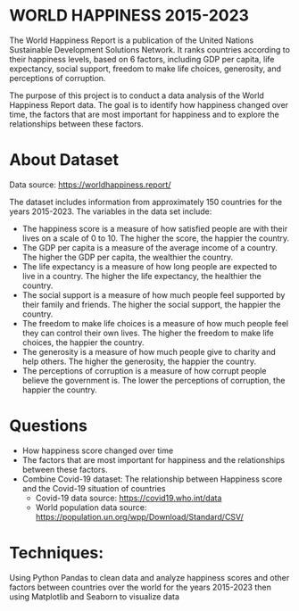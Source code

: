 # WORLD HAPPINESS 2015-2023

The World Happiness Report is a publication of the United Nations Sustainable Development Solutions Network. It ranks countries according to their happiness levels, based on 6 factors, including GDP per capita, life expectancy, social support, freedom to make life choices, generosity, and perceptions of corruption.

The purpose of this project is to conduct a data analysis of the World Happiness Report data. The goal is to identify how happiness changed over time, the factors that are most important for happiness and to explore the relationships between these factors.

# About Dataset
Data source: https://worldhappiness.report/

The dataset includes information from approximately 150 countries for the years 2015-2023. The variables in the data set include:
  - The happiness score is a measure of how satisfied people are with their lives on a scale of 0 to 10. The higher the score, the happier the country.
  - The GDP per capita is a measure of the average income of a country. The higher the GDP per capita, the wealthier the country.
  - The life expectancy is a measure of how long people are expected to live in a country. The higher the life expectancy, the healthier the country.
  - The social support is a measure of how much people feel supported by their family and friends. The higher the social support, the happier the country.
  - The freedom to make life choices is a measure of how much people feel they can control their own lives. The higher the freedom to make life choices, the happier the country.
  - The generosity is a measure of how much people give to charity and help others. The higher the generosity, the happier the country.
  - The perceptions of corruption is a measure of how corrupt people believe the government is. The lower the perceptions of corruption, the happier the country.

# Questions
- How happiness score changed over time
- The factors that are most important for happiness and the relationships between these factors.
- Combine Covid-19 dataset: The relationship between Happiness score and the Covid-19 situation of countries
    - Covid-19 data source: https://covid19.who.int/data
    - World population data source: https://population.un.org/wpp/Download/Standard/CSV/

# Techniques: 
Using Python Pandas to clean data and analyze happiness scores and other factors between countries over the world for the years 2015-2023 then using Matplotlib and Seaborn to visualize data
